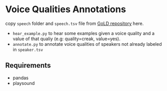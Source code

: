 # Voice Qualities Annotations
copy `speech` folder and `speech.tsv` file from [GoLD repository](https://github.com/iral-lab/gold) here. 
- `hear_example.py` to hear some examples given a voice quality and a value of that qualiy (e.g: quality=creak, value=yes).
- `annotate.py` to annotate voice qualities of speakers not already labeled in `speaker.tsv`
## Requirements
- pandas
- playsound
